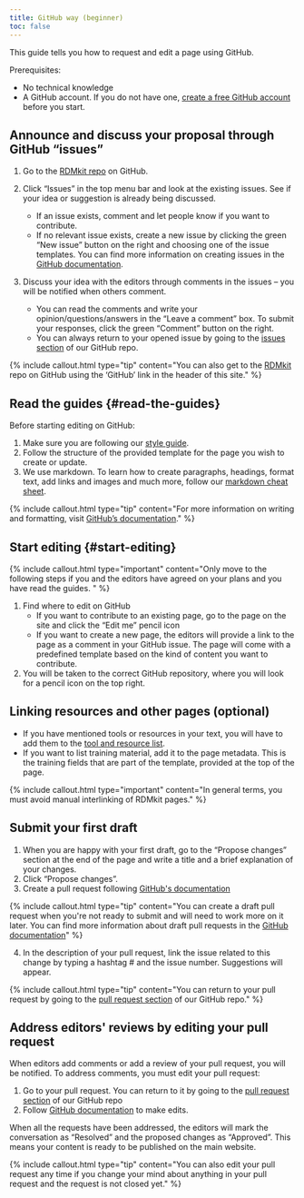 ```yaml
---
title: GitHub way (beginner)
toc: false
---
```



This guide tells you how to request and edit a page using GitHub.

Prerequisites:
* No technical knowledge
* A GitHub account. If you do not have one, [create a free GitHub account](https://github.com/join) before you start.


## Announce and discuss your proposal through GitHub “issues”

1. Go to the [RDMkit repo](https://github.com/elixir-europe/rdmkit) on GitHub.
2. Click “Issues” in the top menu bar and look at the existing issues. See if your idea or suggestion is already being discussed.
    * If an issue exists, comment and let people know if you want to contribute.
    * If no relevant issue exists, create a new issue by clicking the green “New issue” button on the right and choosing one of the issue templates. You can find more information on creating issues in the [GitHub documentation](https://docs.github.com/en/github/managing-your-work-on-github/creating-an-issue).

3. Discuss your idea with the editors through comments in the issues – you will be notified when others comment.
    * You can read the comments and write your opinion/questions/answers in the “Leave a comment” box. To submit your responses, click the green “Comment” button on the right.
    * You can always return to your opened issue by going to the [issues section](https://github.com/elixir-europe/rdmkit/issues) of our GitHub repo.

{% include callout.html type="tip" content="You can also get to the [RDMkit ](https://github.com/elixir-europe/rdmkit)repo on GitHub using the ‘GitHub’ link in the header of this site." %}


## Read the guides {#read-the-guides}

Before starting editing on GitHub:
1. Make sure you are following our [style guide](https://rdmkit.elixir-europe.org/style_guide).
2. Follow the structure of the provided template for the page you wish to create or update. 
3. We use markdown. To learn how to create paragraphs, headings, format text, add links and images and much more, follow our [markdown cheat sheet](https://rdmkit.elixir-europe.org/markdown_cheat_sheet).

{% include callout.html type="tip" content="For more information on writing and formatting, visit [GitHub’s documentation](https://docs.github.com/en/github/writing-on-github/getting-started-with-writing-and-formatting-on-github)." %}


## Start editing {#start-editing}
{% include callout.html type="important" content="Only move to the following steps if you and the editors have agreed on your plans and you have read the guides.
" %}

1. Find where to edit on GitHub
    * If you want to contribute to an existing page, go to the page on the site and click the “Edit me” pencil icon 
    * If you want to create a new page, the editors will provide a link to the page as a comment in your GitHub issue. The page will come with a predefined template based on the kind of content you want to contribute.
2. You will be taken to the correct GitHub repository, where you will look for a pencil icon on the top right.

## Linking resources and other pages (optional)
* If you have mentioned tools or resources in your text, you will have to add them to the [tool and resource list](https://rdmkit.elixir-europe.org/tool_resource_update).
* If you want to list training material, add it to the page metadata. This is the training fields that are part of the template, provided at the top of the page.

{% include callout.html type="important" content="In general terms, you must avoid manual interlinking of RDMkit pages." %}


## Submit your first draft

1. When you are happy with your first draft, go to the “Propose changes” section at the end of the page and write a title and a brief explanation of your changes.
2. Click “Propose changes”. 
3. Create a pull request following [GitHub's documentation](https://docs.github.com/en/pull-requests/collaborating-with-pull-requests/proposing-changes-to-your-work-with-pull-requests/creating-a-pull-request)


{% include callout.html type="tip" content="You can create a draft pull request when you're not ready to submit and will need to work more on it later. You can find more information about draft pull requests in the [GitHub documentation](https://docs.github.com/en/github/collaborating-with-issues-and-pull-requests/about-pull-requests#draft-pull-requests)" %}


4. In the description of your pull request, link the issue related to this change by typing a hashtag # and the issue number. Suggestions will appear.


{% include callout.html type="tip" content="You can return to your pull request by going to the [pull request section](https://github.com/elixir-europe/rdmkit/pulls) of our GitHub repo." %}


## Address editors' reviews by editing your pull request
When editors add comments or add a review of your pull request, you will be notified. To address comments, you must edit your pull request:
1. Go to your pull request. You can return to it by going to the [pull request section](https://github.com/elixir-europe/rdmkit/pulls) of our GitHub repo
2. Follow [GitHub documentation](https://docs.github.com/en/pull-requests/collaborating-with-pull-requests/reviewing-changes-in-pull-requests/reviewing-proposed-changes-in-a-pull-request) to make edits. 

When all the requests have been addressed, the editors will mark the conversation as “Resolved” and the proposed changes as “Approved”. This means your content is ready to be published on the main website.

{% include callout.html type="tip" content="You can also edit your pull request any time if you change your mind about anything in your pull request and the request is not closed yet." %}
